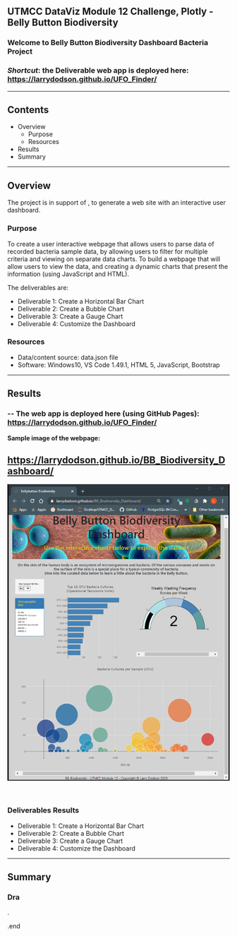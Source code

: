 ## UTMCC DataViz Module 12 Challenge, Plotly - Belly Button Biodiversity  

### Welcome to Belly Button Biodiversity Dashboard Bacteria Project

  ### *Shortcut*: the Deliverable web app is deployed here:  https://larrydodson.github.io/UFO_Finder/

---

## Contents 
  * Overview
    - Purpose
    - Resources
  * Results
  * Summary

---  

## Overview 
  
  The project is in support of 
  , to generate a web site with an interactive user dashboard. 

   ### Purpose
   
   To create a user interactive webpage that allows users to parse data of recorded bacteria sample data, by allowing users to filter for multiple criteria and viewing on separate data charts. To build a webpage that will allow users to view the data, and creating a dynamic charts that present the information (using JavaScript and HTML).


   The deliverables are:  
   
   - Deliverable 1: Create a Horizontal Bar Chart
   - Deliverable 2: Create a Bubble Chart
   - Deliverable 3: Create a Gauge Chart
   - Deliverable 4: Customize the Dashboard


   ### Resources
  * Data/content source: data.json file 
  * Software: Windows10, VS Code 1.49.1, HTML 5, JavaScript, Bootstrap
  
--- 

## Results
  
  ###  -- The web app is deployed here (using GitHub Pages):  https://larrydodson.github.io/UFO_Finder/ 
  
   **Sample image of the webpage:**

## https://larrydodson.github.io/BB_Biodiversity_Dashboard/

![BBio_webpage.png](https://github.com/larrydodson/BB_Biodiversity_Dashboard/blob/main/BBio_webpage.png)


<br>

### Deliverables Results

 
   - Deliverable 1: Create a Horizontal Bar Chart
   - Deliverable 2: Create a Bubble Chart
   - Deliverable 3: Create a Gauge Chart
   - Deliverable 4: Customize the Dashboard

--- 

## Summary
  
  ### Dra
  


.

.end 
